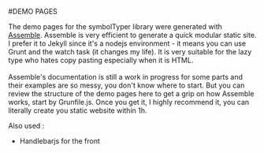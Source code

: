 #DEMO PAGES

The demo pages for the symbolTyper library were generated with [Assemble](http://assemble.io/). 
Assemble is very efficient to generate a quick modular static site. I prefer it to Jekyll since it's a nodejs environment - it means you can use Grunt and the watch task (it changes my life). It is very suitable for the lazy type who hates copy pasting especially when it is HTML.
<br><br>
 Assemble's documentation is still a work in progress for some parts and their examples are so messy, you don't know where to start. But you can review the structure of the demo pages here to get a grip on how Assemble works, start by Grunfile.js. Once you get it, I highly recommend it, you can literally create you static website within 1h.

Also used : 
- Handlebarjs for the front
